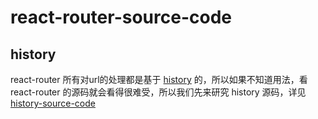 # react-router-source-code
## history
react-router 所有对url的处理都是基于 [history](https://github.com/ReactTraining/history 'history') 的，所以如果不知道用法，看 react-router 的源码就会看得很难受，所以我们先来研究 history 源码，详见 [history-source-code](https://github.com/ChunchunIsMe/history-source-code 'history-source-code')
